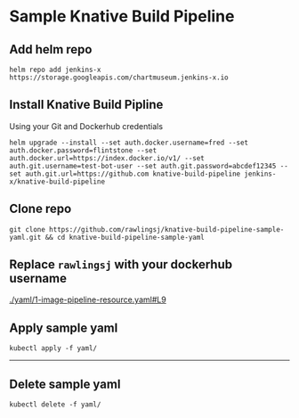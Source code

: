 # Sample Knative Build Pipeline

## Add helm repo
```
helm repo add jenkins-x https://storage.googleapis.com/chartmuseum.jenkins-x.io
```
## Install Knative Build Pipline

Using your Git and Dockerhub credentials
```
helm upgrade --install --set auth.docker.username=fred --set auth.docker.password=flintstone --set auth.docker.url=https://index.docker.io/v1/ --set auth.git.username=test-bot-user --set auth.git.password=abcdef12345 --set auth.git.url=https://github.com knative-build-pipeline jenkins-x/knative-build-pipeline
```

## Clone repo
```
git clone https://github.com/rawlingsj/knative-build-pipeline-sample-yaml.git && cd knative-build-pipeline-sample-yaml
```
## Replace `rawlingsj` with your dockerhub username
[./yaml/1-image-pipeline-resource.yaml#L9](yaml/1-image-pipeline-resource.yaml#L9)

## Apply sample yaml
```
kubectl apply -f yaml/
```

--------------------------

## Delete sample yaml
```
kubectl delete -f yaml/
```